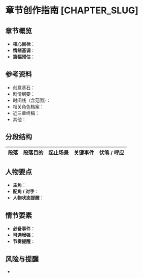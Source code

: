 # 章节创作指南 [CHAPTER_SLUG]

## 章节概览
- **核心目标**：
- **情绪基调**：
- **篇幅预估**：

## 参考资料
- 创意基石：
- 剧情纲要：
- 时间线（含范围）：
- 相关角色档案：
- 近三章终稿：
- 其他：

## 分段结构
| 段落 | 段落目的 | 起止场景 | 关键事件 | 伏笔 / 呼应 |
| ---- | -------- | -------- | -------- | ---------- |

## 人物要点
- **主角**：
- **配角 / 对手**：
- **人物状态提醒**：

## 情节要素
- **必备事件**：
- **可选增强**：
- **节奏提醒**：

## 风险与提醒
- 

